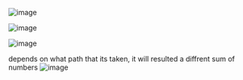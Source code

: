 ![image](https://github.com/ceen123/ai111b/assets/79678068/921f6e7e-a63c-4dad-95da-688322f0ee84)

![image](https://github.com/ceen123/ai111b/assets/79678068/7763a0a1-8ba7-4751-9e56-0c280c21c7e7)

![image](https://github.com/ceen123/ai111b/assets/79678068/87952315-64ef-4c3d-a0f6-c83cca885d33)

depends on what path that its taken, it will resulted a diffrent sum of numbers
![image](https://github.com/ceen123/ai111b/assets/79678068/f9e0b146-2756-48d9-be58-70b1fe8f0676)
